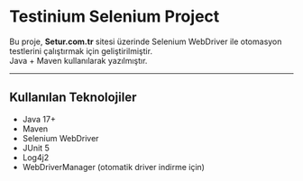 # Testinium Selenium Project

Bu proje, **Setur.com.tr** sitesi üzerinde Selenium WebDriver ile otomasyon testlerini çalıştırmak için geliştirilmiştir.  
Java + Maven kullanılarak yazılmıştır.

---

## Kullanılan Teknolojiler
- Java 17+
- Maven
- Selenium WebDriver
- JUnit 5
- Log4j2
- WebDriverManager (otomatik driver indirme için)
